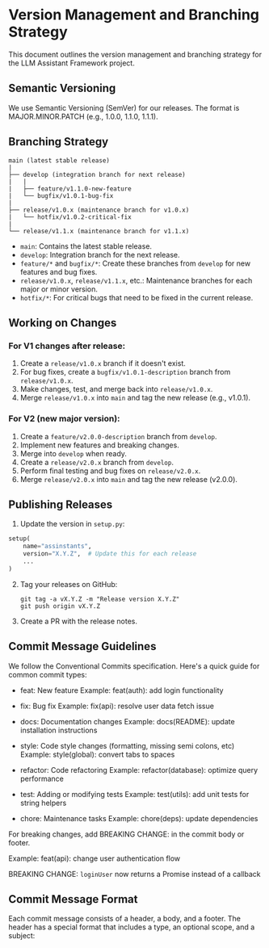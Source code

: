 # Version Management and Branching Strategy

This document outlines the version management and branching strategy for the LLM Assistant Framework project.

## Semantic Versioning

We use Semantic Versioning (SemVer) for our releases. The format is MAJOR.MINOR.PATCH (e.g., 1.0.0, 1.1.0, 1.1.1).

## Branching Strategy

```
main (latest stable release)
|
├── develop (integration branch for next release)
|   |
|   ├── feature/v1.1.0-new-feature
|   └── bugfix/v1.0.1-bug-fix
|
├── release/v1.0.x (maintenance branch for v1.0.x)
|   └── hotfix/v1.0.2-critical-fix
|
└── release/v1.1.x (maintenance branch for v1.1.x)
```

- `main`: Contains the latest stable release.
- `develop`: Integration branch for the next release.
- `feature/*` and `bugfix/*`: Create these branches from `develop` for new features and bug fixes.
- `release/v1.0.x`, `release/v1.1.x`, etc.: Maintenance branches for each major or minor version.
- `hotfix/*`: For critical bugs that need to be fixed in the current release.

## Working on Changes

### For V1 changes after release:

1. Create a `release/v1.0.x` branch if it doesn't exist.
2. For bug fixes, create a `bugfix/v1.0.1-description` branch from `release/v1.0.x`.
3. Make changes, test, and merge back into `release/v1.0.x`.
4. Merge `release/v1.0.x` into `main` and tag the new release (e.g., v1.0.1).

### For V2 (new major version):

1. Create a `feature/v2.0.0-description` branch from `develop`.
2. Implement new features and breaking changes.
3. Merge into `develop` when ready.
4. Create a `release/v2.0.x` branch from `develop`.
5. Perform final testing and bug fixes on `release/v2.0.x`.
6. Merge `release/v2.0.x` into `main` and tag the new release (v2.0.0).

## Publishing Releases

1. Update the version in `setup.py`:

```python
setup(
    name="assinstants",
    version="X.Y.Z",  # Update this for each release
    ...
)
```

2. Tag your releases on GitHub:

   ```
   git tag -a vX.Y.Z -m "Release version X.Y.Z"
   git push origin vX.Y.Z
   ```

3. Create a PR with the release notes.

## Commit Message Guidelines

We follow the Conventional Commits specification. Here's a quick guide for common commit types:

- feat: New feature
  Example: feat(auth): add login functionality

- fix: Bug fix
  Example: fix(api): resolve user data fetch issue

- docs: Documentation changes
  Example: docs(README): update installation instructions

- style: Code style changes (formatting, missing semi colons, etc)
  Example: style(global): convert tabs to spaces

- refactor: Code refactoring
  Example: refactor(database): optimize query performance

- test: Adding or modifying tests
  Example: test(utils): add unit tests for string helpers

- chore: Maintenance tasks
  Example: chore(deps): update dependencies

For breaking changes, add BREAKING CHANGE: in the commit body or footer.

Example:
feat(api): change user authentication flow

BREAKING CHANGE: `loginUser` now returns a Promise instead of a callback

## Commit Message Format

Each commit message consists of a header, a body, and a footer. The header has a special format that includes a type, an optional scope, and a subject:
